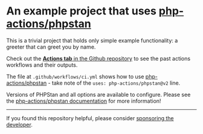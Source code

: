 An example project that uses [php-actions/phpstan][action-link]
====

This is a trivial project that holds only simple example functionality: a greeter that can greet you by name.

Check out the [**Actions tab** in the Github repository][actions-tab] to see the past actions workflows and their outputs.

The file at `.github/workflows/ci.yml` shows how to use [php-actions/phpstan][action-link] - take note of the `uses: php-actions/phpstan@v2` line.

Versions of PHPStan and all options are available to configure. Please see the [php-actions/phpstan documentation][action-link] for more information!

*** 

If you found this repository helpful, please consider [sponsoring the developer][sponsor].

[action-link]: https://github.com/php-actions/phpstan
[actions-tab]: https://github.com/php-actions/example-phpstan/actions
[sponsor]: https://github.com/sponsors/g105b

